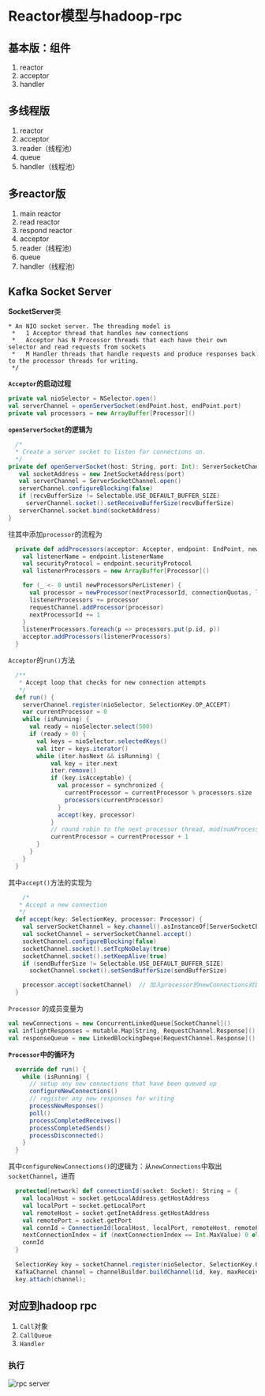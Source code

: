 # Reactor模型与hadoop-rpc

## 基本版：组件
1. reactor
2. acceptor
3. handler

## 多线程版
1. reactor
2. acceptor
3. reader（线程池）
4. queue
5. handler（线程池）

## 多reactor版
1. main reactor
2. read reactor
3. respond reactor
4. acceptor
5. reader（线程池）
6. queue
7. handler（线程池）

## Kafka Socket Server

**SocketServer**类

```
* An NIO socket server. The threading model is
 *   1 Acceptor thread that handles new connections
 *   Acceptor has N Processor threads that each have their own selector and read requests from sockets
 *   M Handler threads that handle requests and produce responses back to the processor threads for writing.
 */
 ```
 
 **`Acceptor`的启动过程**
 
 ```scala
 private val nioSelector = NSelector.open()
 val serverChannel = openServerSocket(endPoint.host, endPoint.port)
 private val processors = new ArrayBuffer[Processor]()
 ```
 
 **`openServerSocket`的逻辑为**
 
 ```scala
   /*
   * Create a server socket to listen for connections on.
   */
 private def openServerSocket(host: String, port: Int): ServerSocketChannel = {
    val socketAddress = new InetSocketAddress(port)
    val serverChannel = ServerSocketChannel.open()
    serverChannel.configureBlocking(false)
    if (recvBufferSize != Selectable.USE_DEFAULT_BUFFER_SIZE)
      serverChannel.socket().setReceiveBufferSize(recvBufferSize)
    serverChannel.socket.bind(socketAddress)
 }
```

往其中添加`processor`的流程为

```scala
  private def addProcessors(acceptor: Acceptor, endpoint: EndPoint, newProcessorsPerListener: Int): Unit = synchronized {
    val listenerName = endpoint.listenerName
    val securityProtocol = endpoint.securityProtocol
    val listenerProcessors = new ArrayBuffer[Processor]()

    for (_ <- 0 until newProcessorsPerListener) {
      val processor = newProcessor(nextProcessorId, connectionQuotas, listenerName, securityProtocol, memoryPool)
      listenerProcessors += processor
      requestChannel.addProcessor(processor)
      nextProcessorId += 1
    }
    listenerProcessors.foreach(p => processors.put(p.id, p))
    acceptor.addProcessors(listenerProcessors)
  }
```
 
`Acceptor`的`run()`方法

```scala
  /**
   * Accept loop that checks for new connection attempts
   */
  def run() {
    serverChannel.register(nioSelector, SelectionKey.OP_ACCEPT)
    var currentProcessor = 0
    while (isRunning) {
      val ready = nioSelector.select(500)
      if (ready > 0) {
        val keys = nioSelector.selectedKeys()
        val iter = keys.iterator()
        while (iter.hasNext && isRunning) {
            val key = iter.next
            iter.remove()
            if (key.isAcceptable) {
              val processor = synchronized {
                currentProcessor = currentProcessor % processors.size
                processors(currentProcessor)
              }
              accept(key, processor)
            }
            // round robin to the next processor thread, mod(numProcessors) will be done later
            currentProcessor = currentProcessor + 1
        }
      }
    }
  }
```

其中`accept()`方法的实现为

```scala
    /*
   * Accept a new connection
   */
  def accept(key: SelectionKey, processor: Processor) {
    val serverSocketChannel = key.channel().asInstanceOf[ServerSocketChannel]
    val socketChannel = serverSocketChannel.accept()
    socketChannel.configureBlocking(false)
    socketChannel.socket().setTcpNoDelay(true)
    socketChannel.socket().setKeepAlive(true)
    if (sendBufferSize != Selectable.USE_DEFAULT_BUFFER_SIZE)
      socketChannel.socket().setSendBufferSize(sendBufferSize)

    processor.accept(socketChannel)  // 加入processor的newConnections对象，同时唤醒processor中的selector对象
  }
```

`Processor` 的成员变量为

```scala
val newConnections = new ConcurrentLinkedQueue[SocketChannel]()
val inflightResponses = mutable.Map[String, RequestChannel.Response]()
val responseQueue = new LinkedBlockingDeque[RequestChannel.Response]()
```

**`Processor`中的循环为**

```scala
  override def run() {
    while (isRunning) {
      // setup any new connections that have been queued up
      configureNewConnections()
      // register any new responses for writing
      processNewResponses()
      poll()
      processCompletedReceives()
      processCompletedSends()
      processDisconnected()
    }
  }
```

其中`configureNewConnections()`的逻辑为：从`newConnections`中取出`socketChannel`，进而

```scala
  protected[network] def connectionId(socket: Socket): String = {
    val localHost = socket.getLocalAddress.getHostAddress
    val localPort = socket.getLocalPort
    val remoteHost = socket.getInetAddress.getHostAddress
    val remotePort = socket.getPort
    val connId = ConnectionId(localHost, localPort, remoteHost, remotePort, nextConnectionIndex).toString
    nextConnectionIndex = if (nextConnectionIndex == Int.MaxValue) 0 else nextConnectionIndex + 1
    connId
  }
  
  SelectionKey key = socketChannel.register(nioSelector, SelectionKey.OP_READ);
  KafkaChannel channel = channelBuilder.buildChannel(id, key, maxReceiveSize, memoryPool);
  key.attach(channel);
```


## 对应到hadoop rpc
1. `Call`对象
2. `CallQueue`
3. `Handler`

### 执行

![rpc server](https://github.com/chuanlei/tech-notes/blob/master/pics/rpc-server.jpg)

